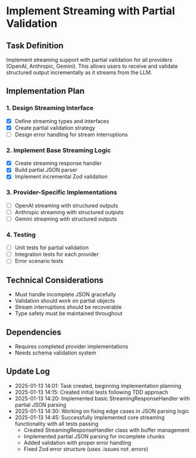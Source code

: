 # Implement Streaming with Partial Validation

## Task Definition

Implement streaming support with partial validation for all providers (OpenAI, Anthropic, Gemini). This allows users to receive and validate structured output incrementally as it streams from the LLM.

## Implementation Plan

### 1. Design Streaming Interface

- [x] Define streaming types and interfaces
- [x] Create partial validation strategy
- [ ] Design error handling for stream interruptions

### 2. Implement Base Streaming Logic

- [x] Create streaming response handler
- [x] Build partial JSON parser
- [x] Implement incremental Zod validation

### 3. Provider-Specific Implementations

- [ ] OpenAI streaming with structured outputs
- [ ] Anthropic streaming with structured outputs
- [ ] Gemini streaming with structured outputs

### 4. Testing

- [ ] Unit tests for partial validation
- [ ] Integration tests for each provider
- [ ] Error scenario tests

## Technical Considerations

- Must handle incomplete JSON gracefully
- Validation should work on partial objects
- Stream interruptions should be recoverable
- Type safety must be maintained throughout

## Dependencies

- Requires completed provider implementations
- Needs schema validation system

## Update Log

- 2025-01-13 14:01: Task created, beginning implementation planning
- 2025-01-13 14:15: Created initial tests following TDD approach
- 2025-01-13 14:20: Implemented basic StreamingResponseHandler with partial JSON parsing
- 2025-01-13 14:30: Working on fixing edge cases in JSON parsing logic
- 2025-01-13 14:45: Successfully implemented core streaming functionality with all tests passing
  - Created StreamingResponseHandler class with buffer management
  - Implemented partial JSON parsing for incomplete chunks
  - Added validation with proper error handling
  - Fixed Zod error structure (uses .issues not .errors)
